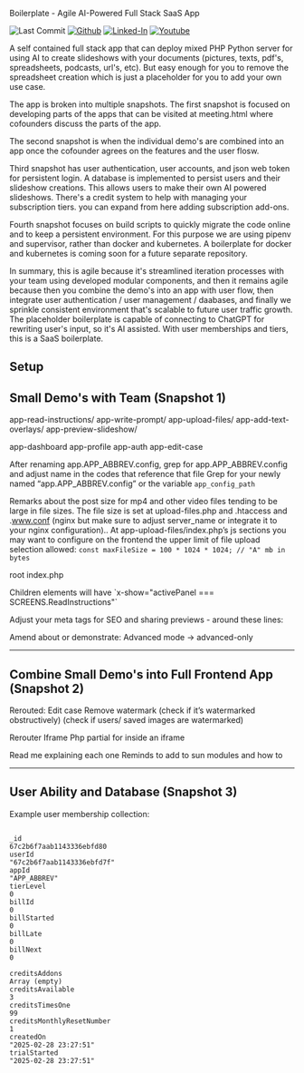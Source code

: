 
Boilerplate - Agile AI-Powered Full Stack SaaS App

![Last Commit](https://img.shields.io/github/last-commit/Siphon880gh/boilerplate-agile-ai-saas/main)
<a target="_blank" href="https://github.com/Siphon880gh" rel="nofollow"><img src="https://img.shields.io/badge/GitHub--blue?style=social&logo=GitHub" alt="Github" data-canonical-src="https://img.shields.io/badge/GitHub--blue?style=social&logo=GitHub" style="max-width:8.5ch;"></a>
<a target="_blank" href="https://www.linkedin.com/in/weng-fung/" rel="nofollow"><img src="https://img.shields.io/badge/LinkedIn-blue?style=flat&logo=linkedin&labelColor=blue" alt="Linked-In" data-canonical-src="https://img.shields.io/badge/LinkedIn-blue?style=flat&amp;logo=linkedin&amp;labelColor=blue" style="max-width:10ch;"></a>
<a target="_blank" href="https://www.youtube.com/@WayneTeachesCode/" rel="nofollow"><img src="https://img.shields.io/badge/Youtube-red?style=flat&logo=youtube&labelColor=red" alt="Youtube" data-canonical-src="https://img.shields.io/badge/Youtube-red?style=flat&amp;logo=youtube&amp;labelColor=red" style="max-width:10ch;"></a>

A self contained full stack app that can deploy mixed PHP Python server for using AI to create slideshows with your documents (pictures, texts, pdf's, spreadsheets, podcasts, url's, etc). But easy enough for you to remove the spreadsheet creation which is just a placeholder for you to add your own use case.

The app is broken into multiple snapshots. The first snapshot is focused on developing parts of the apps that can be visited at meeting.html where cofounders discuss the parts of the app.

The second snapshot is when the individual demo's are combined into an app once the cofounder agrees on the features and the user flosw.

Third snapshot has user authentication, user accounts, and json web token for persistent login. A database is implemented to persist users and their slideshow creations. This allows users to make their own AI powered slideshows. There's a credit system to help with managing your subscription tiers. you can expand from here adding subscription add-ons. 

Fourth snapshot focuses on build scripts to quickly migrate the code online and to keep a persistent environment. For this purpose we are using pipenv and supervisor, rather than docker and kubernetes. A boilerplate for docker and kubernetes is coming soon for a future separate repository.

In summary, this is agile because it's streamlined iteration processes with your team using developed modular components, and then it remains agile because then you combine the demo's into an app with user flow, then integrate user authentication / user management / daabases, and finally we sprinkle consistent environment that's scalable to future user traffic growth. The placeholder boilerplate is capable of connecting to ChatGPT for rewriting user's input, so it's AI assisted. With user memberships and tiers, this is a SaaS boilerplate.


## Setup


## Small Demo's with Team (Snapshot 1)

app-read-instructions/
app-write-prompt/
app-upload-files/
app-add-text-overlays/
app-preview-slideshow/

app-dashboard
app-profile
app-auth
app-edit-case

After renaming app.APP_ABBREV.config, grep for app.APP_ABBREV.config and adjust name in the codes that reference that file
Grep for your newly named “app.APP_ABBREV.config” or the variable `app_config_path`

Remarks about the post size for mp4 and other video files tending to be large in file sizes. The file size is set at upload-files.php and .htaccess and .www.conf (nginx but make sure to adjust server_name or integrate it to your nginx configuration).. At app-upload-files/index.php’s js sections you may want to configure on the frontend the upper limit of file upload selection allowed: `const maxFileSize = 100 * 1024 * 1024; // "A" mb in bytes`


root index.php
<div id="panel-containers" x-data="{ activePanel: SCREENS.AuthForm }" x-init="window.activePanel = activePanel"
      x-effect="window.activePanel = activePanel" class=" min-h-screen min-w-screen">
Children elements will have `x-show="activePanel === SCREENS.ReadInstructions"`


Adjust your meta tags for SEO and sharing previews - around these lines:
<meta property="og:title" content="COMPANY_NAME" />


Amend about or demonstrate: Advanced mode → advanced-only

---

## Combine Small Demo's into Full Frontend App (Snapshot 2)

Rerouted:
Edit case
Remove watermark (check if it’s watermarked obstructively) (check if users/ saved images are watermarked)

Rerouter
Iframe
Php partial for inside an iframe

Read me explaining each one
Reminds to add to sun modules and how to

---

## User Ability and Database (Snapshot 3)

Example user membership collection:
```

_id
67c2b6f7aab1143336ebfd80
userId
"67c2b6f7aab1143336ebfd7f"
appId
"APP_ABBREV"
tierLevel
0
billId
0
billStarted
0
billLate
0
billNext
0

creditsAddons
Array (empty)
creditsAvailable
3
creditsTimesOne
99
creditsMonthlyResetNumber
1
createdOn
"2025-02-28 23:27:51"
trialStarted
"2025-02-28 23:27:51"
```
